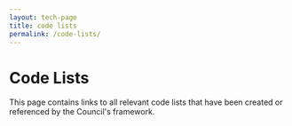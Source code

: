 ```yaml
---
layout: tech-page
title: code lists
permalink: /code-lists/
---
```


# Code Lists

This page contains links to all relevant code lists that have been created or referenced by the Council's framework.
